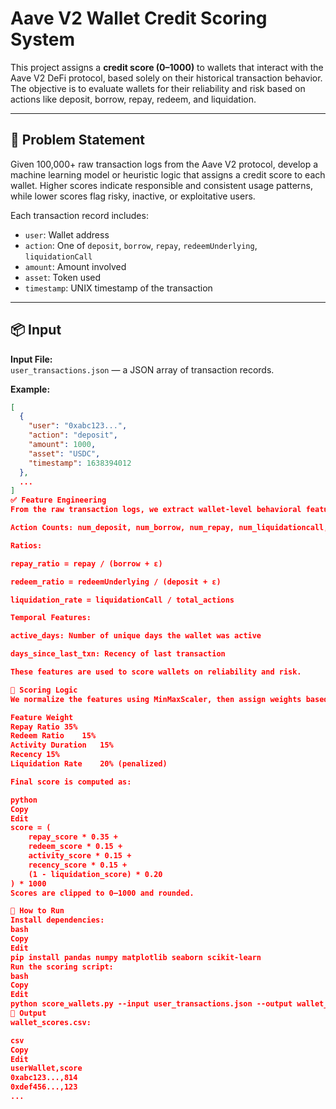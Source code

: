  # Aave V2 Wallet Credit Scoring System

This project assigns a **credit score (0–1000)** to wallets that interact with the Aave V2 DeFi protocol, based solely on their historical transaction behavior. The objective is to evaluate wallets for their reliability and risk based on actions like deposit, borrow, repay, redeem, and liquidation.

---

## 📌 Problem Statement

Given 100,000+ raw transaction logs from the Aave V2 protocol, develop a machine learning model or heuristic logic that assigns a credit score to each wallet. Higher scores indicate responsible and consistent usage patterns, while lower scores flag risky, inactive, or exploitative users.

Each transaction record includes:
- `user`: Wallet address
- `action`: One of `deposit`, `borrow`, `repay`, `redeemUnderlying`, `liquidationCall`
- `amount`: Amount involved
- `asset`: Token used
- `timestamp`: UNIX timestamp of the transaction

---

## 📦 Input

**Input File:**  
`user_transactions.json` — a JSON array of transaction records.

**Example:**
```json
[
  {
    "user": "0xabc123...",
    "action": "deposit",
    "amount": 1000,
    "asset": "USDC",
    "timestamp": 1638394012
  },
  ...
]
✅ Feature Engineering
From the raw transaction logs, we extract wallet-level behavioral features, including:

Action Counts: num_deposit, num_borrow, num_repay, num_liquidationcall, num_redeemunderlying

Ratios:

repay_ratio = repay / (borrow + ε)

redeem_ratio = redeemUnderlying / (deposit + ε)

liquidation_rate = liquidationCall / total_actions

Temporal Features:

active_days: Number of unique days the wallet was active

days_since_last_txn: Recency of last transaction

These features are used to score wallets on reliability and risk.

🧠 Scoring Logic
We normalize the features using MinMaxScaler, then assign weights based on their relevance:

Feature	Weight
Repay Ratio	35%
Redeem Ratio	15%
Activity Duration	15%
Recency	15%
Liquidation Rate	20% (penalized)

Final score is computed as:

python
Copy
Edit
score = (
    repay_score * 0.35 +
    redeem_score * 0.15 +
    activity_score * 0.15 +
    recency_score * 0.15 +
    (1 - liquidation_score) * 0.20
) * 1000
Scores are clipped to 0–1000 and rounded.

🚀 How to Run
Install dependencies:
bash
Copy
Edit
pip install pandas numpy matplotlib seaborn scikit-learn
Run the scoring script:
bash
Copy
Edit
python score_wallets.py --input user_transactions.json --output wallet_scores.csv
📁 Output
wallet_scores.csv:

csv
Copy
Edit
userWallet,score
0xabc123...,814
0xdef456...,123
...
 